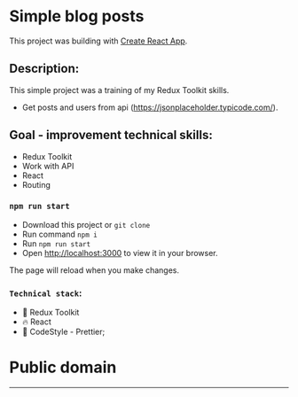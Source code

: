 # Simple blog posts

This project was building with [Create React App](https://github.com/facebook/create-react-app).

## Description:
This simple project was a training of my Redux Toolkit skills.
- Get posts and users from api (https://jsonplaceholder.typicode.com/).


## Goal - improvement technical skills:
- Redux Toolkit
- Work with API
- React
- Routing

### `npm run start`

- Download this project or `git clone`
- Run command `npm i`
- Run `npm run start`
- Open [http://localhost:3000](http://localhost:3000) to view it in your browser.

The page will reload when you make changes.

### `Technical stack`:

- :satellite: Redux Toolkit
- :fire: React
- :shoe: CodeStyle - Prettier;

# Public domain

---